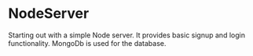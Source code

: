 # NodeServer
Starting out with a simple Node server. It provides basic signup and login functionality. MongoDb is used for the database.
